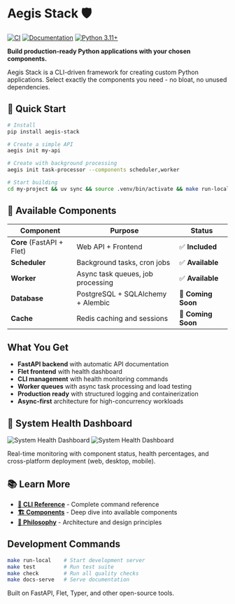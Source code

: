 # Aegis Stack 🛡️

[![CI](https://github.com/lbedner/aegis-stack/workflows/CI/badge.svg)](https://github.com/lbedner/aegis-stack/actions/workflows/ci.yml)
[![Documentation](https://github.com/lbedner/aegis-stack/workflows/Deploy%20Documentation/badge.svg)](https://github.com/lbedner/aegis-stack/actions/workflows/docs.yml)
[![Python 3.11+](https://img.shields.io/badge/python-3.11+-blue.svg)](https://www.python.org/downloads/)

**Build production-ready Python applications with your chosen components.**

Aegis Stack is a CLI-driven framework for creating custom Python applications. Select exactly the components you need - no bloat, no unused dependencies.

## 🚀 Quick Start

```bash
# Install
pip install aegis-stack

# Create a simple API
aegis init my-api

# Create with background processing  
aegis init task-processor --components scheduler,worker

# Start building
cd my-project && uv sync && source .venv/bin/activate && make run-local
```

## 🧩 Available Components

| Component | Purpose | Status |
|-----------|---------|--------|
| **Core** (FastAPI + Flet) | Web API + Frontend | ✅ **Included** |
| **Scheduler** | Background tasks, cron jobs | ✅ **Available** |
| **Worker** | Async task queues, job processing | ✅ **Available** |
| **Database** | PostgreSQL + SQLAlchemy + Alembic | 🚧 **Coming Soon** |
| **Cache** | Redis caching and sessions | 🚧 **Coming Soon** |

## What You Get

- **FastAPI backend** with automatic API documentation
- **Flet frontend** with health dashboard  
- **CLI management** with health monitoring commands
- **Worker queues** with async task processing and load testing
- **Production ready** with structured logging and containerization
- **Async-first** architecture for high-concurrency workloads

## 📱 System Health Dashboard

![System Health Dashboard](docs/images/dashboard-light.png#only-light)
![System Health Dashboard](docs/images/dashboard-dark.png#only-dark)

Real-time monitoring with component status, health percentages, and cross-platform deployment (web, desktop, mobile).

## 📚 Learn More

- **[📖 CLI Reference](docs/cli-reference.md)** - Complete command reference
- **[🏗️ Components](docs/components/index.md)** - Deep dive into available components  
- **[🧠 Philosophy](docs/philosophy.md)** - Architecture and design principles

## Development Commands

```bash
make run-local    # Start development server
make test         # Run test suite  
make check        # Run all quality checks
make docs-serve   # Serve documentation
```

Built on FastAPI, Flet, Typer, and other open-source tools.